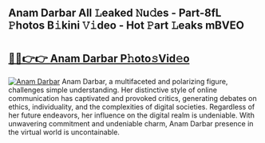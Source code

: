 ## Anam Darbar All 𝙻eaked 𝙽u𝚍es - Part-8fL 𝙿hotos B𝚒kini 𝚅𝚒deo - Hot 𝙿art 𝙻eaks mBVEO

# <h2><a href="http://ld18kr.urlbe.top/?page=Anam+Darbar">🔗🔗👉👉 Anam Darbar P𝚑oto𝚜Vid𝚎o</a></h2>

[![Anam Darbar](https://i.imgur.com/eBuTRDB.gif)](http://ld18kr.urlbe.top/?page=Anam+Darbar)
Anam Darbar, a multifaceted and polarizing figure, challenges simple understanding. Her distinctive style of online communication has captivated and provoked critics, generating debates on ethics, individuality, and the complexities of digital societies. Regardless of her future endeavors, her influence on the digital realm is undeniable. With unwavering commitment and undeniable charm, Anam Darbar presence in the virtual world is uncontainable.
